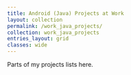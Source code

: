 ```yaml
---
title: Android (Java) Projects at Work
layout: collection
permalink: /work_java_projects/
collection: work_java_projects
entries_layout: grid
classes: wide
---
```


Parts of my projects lists here.
